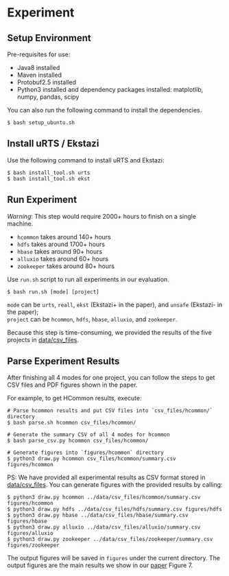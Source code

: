 # Experiment

## Setup Environment
Pre-requisites for use:
- Java8 installed
- Maven installed
- Protobuf2.5 installed
- Python3 installed and dependency packages installed: matplotlib, numpy, pandas, scipy

You can also run the following command to install the dependencies.
```
$ bash setup_ubuntu.sh
```

## Install uRTS / Ekstazi

Use the following command to install uRTS and Ekstazi:
```
$ bash install_tool.sh urts
$ bash install_tool.sh ekst
```

## Run Experiment
*Warning*: This step would require 2000+ hours to finish on a single machine.
- `hcommon` takes around 140+ hours
- `hdfs` takes around 1700+ hours
- `hbase` takes around 90+ hours
- `alluxio` takes around 60+ hours
- `zookeeper` takes around 80+ hours

Use `run.sh` script to run all experiments in our evaluation.
```
$ bash run.sh [mode] [project]
```
`mode` can be `urts`, `reall`, `ekst` (Ekstazi+ in the paper), and  `unsafe` (Ekstazi- in the paper);\
`project` can be `hcommon`, `hdfs`, `hbase`, `alluxio`, and `zookeeper`.

Because this step is time-consuming, we provided the results of the five projects in [data/csv_files](https://github.com/xlab-uiuc/uRTS-ae/tree/main/data/csv_files).

## Parse Experiment Results
After finishing all 4 modes for one project, you can follow the steps to get CSV files and PDF figures shown in the paper.

For example, to get HCommon results, execute:
```
# Parse hcommon results and put CSV files into `csv_files/hcommon/` directory
$ bash parse.sh hcommon csv_files/hcommon/

# Generate the summary CSV of all 4 modes for hcommon
$ bash parse_csv.py hcommon csv_files/hcommon/

# Generate figures into `figures/hcommon` directory
$ python3 draw.py hcommon csv_files/hcommon/summary.csv figures/hcommon 
```

PS: We have provided all experimental results as CSV format stored in [data/csv_files](https://github.com/xlab-uiuc/uRTS-ae/tree/main/data/csv_files).
You can generate figures with the provided results by calling:
```
$ python3 draw.py hcommon ../data/csv_files/hcommon/summary.csv figures/hcommon
$ python3 draw.py hdfs ../data/csv_files/hdfs/summary.csv figures/hdfs
$ python3 draw.py hbase ../data/csv_files/hbase/summary.csv figures/hbase
$ python3 draw.py alluxio ../data/csv_files/alluxio/summary.csv figures/alluxio
$ python3 draw.py zookeeper ../data/csv_files/zookeeper/summary.csv figures/zookeeper
```
The output figures will be saved in `figures` under the current directory.
The output figures are the main results we show in our [paper](https://github.com/xlab-uiuc/uRTS-ae/blob/main/paper.pdf) Figure 7.
